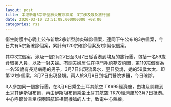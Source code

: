 ```yaml
---
layout: post
title: 本港新增5宗新型肺炎確診個案　3宗涉及埃及旅行團
date: 2020-03-10 23:51:08.000000000 +08:00
categories: rss
---
```


衞生防護中心晚上公布新增2宗新型肺炎確診個案，連同下午公布的3宗個案，今日共有5宗新確診個案，累計有120宗確診個案及1宗疑似個案。

其中3宗個案，涉及一個2月27日至3月7日從香港到埃及的旅行團，包括一名59歲食環署人員，以及一對夫婦。有關夫婦居住在屯門兆禧苑安禧閣，第119宗個案為一名59歲有長期病患的男子，3月7日出現流鼻水，翌日發燒，她的59歲太太、即第121宗個案，3月7日出現發燒。兩人於3月9日到屯門醫院求醫，今日確診。

3人參加同一個旅行團，在3月6日乘坐土耳其航空 TK695經濟艙，由埃及開羅到土耳其伊斯坦布爾，再由伊斯坦布爾乘坐土耳其航空 TK70經濟艙於3月7日抵港。中心呼籲曾乘坐該兩班航班相同機艙的人士，致電中心熱線。
